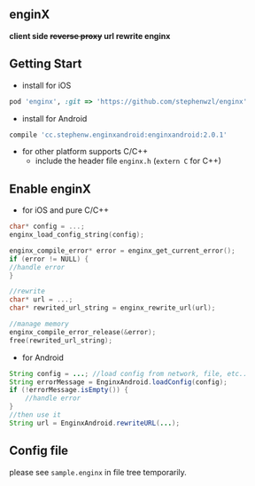 enginX  
---
**client side <del>reverse proxy</del> url rewrite enginx** 

## Getting Start  

* install for iOS  

```ruby
pod 'enginx', :git => 'https://github.com/stephenwzl/enginx'
```	  

* install for Android  

```gradle
compile 'cc.stephenw.enginxandroid:enginxandroid:2.0.1'
```  

* for other platform supports C/C++  
	* include the header file `enginx.h` (`extern C` for C++)

## Enable enginX  
* for iOS and pure C/C++ 

```objective-c  
char* config = ...;
enginx_load_config_string(config);

enginx_compile_error* error = enginx_get_current_error();
if (error != NULL) {
//handle error
}

//rewrite
char* url = ...;
char* rewrited_url_string = enginx_rewrite_url(url);

//manage memory
enginx_compile_error_release(&error);
free(rewrited_url_string);
```  

* for Android  

```java
String config = ...; //load config from network, file, etc..
String errorMessage = EnginxAndroid.loadConfig(config);
if (!errorMessage.isEmpty()) {
	//handle error
}
//then use it
String url = EnginxAndroid.rewriteURL(...);
```    


## Config file  

please see `sample.enginx` in file tree temporarily.